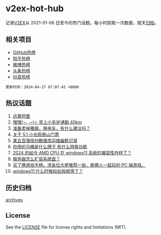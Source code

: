 # v2ex-hot-hub

 记录[V2EX](https://www.v2ex.com/)从 2021-01-06 日至今的热门话题。每小时抓取一次数据，按天[归档](archives)。
 
 ## 相关项目

- [GitHub热榜](https://github.com/lonnyzhang423/github-hot-hub)
- [知乎热榜](https://github.com/lonnyzhang423/zhihu-hot-hub)
- [微博热榜](https://github.com/lonnyzhang423/weibo-hot-hub)
- [头条热榜](https://github.com/lonnyzhang423/toutiao-hot-hub)
- [抖音热榜](https://github.com/lonnyzhang423/douyin-hot-hub)


 `更新时间：2024-04-27 07:07:42 +0800`

## 热议话题

1. [远离阿里](https://www.v2ex.com/t/1035856)
1. [嘿嘿(¬◡¬)✧ 早上小毛驴通勤 40km](https://www.v2ex.com/t/1035801)
1. [准备卖掉雅阁，换电车，有什么建议吗？](https://www.v2ex.com/t/1035814)
1. [关于 5.1 小长假泰山门票](https://www.v2ex.com/t/1035804)
1. [某五百强信创数据库运维幽默记录](https://www.v2ex.com/t/1035840)
1. [你用的马桶是什么牌子 有什么特殊功能](https://www.v2ex.com/t/1035785)
1. [2024 的如今 AMD CPU 在 windows11 系统的兼容性咋样了？](https://www.v2ex.com/t/1035775)
1. [服务器怎么扩容系统盘？](https://www.v2ex.com/t/1035787)
1. [买了俩游戏手柄，求各位大佬推荐一些，能俩人一起玩的 PC 端游戏。](https://www.v2ex.com/t/1035833)
1. [windows11 什么时候如丝般顺滑了？](https://www.v2ex.com/t/1035793)

## 历史归档

[archives](archives)

## License

See the [LICENSE](LICENSE) file for license rights and limitations (MIT).
